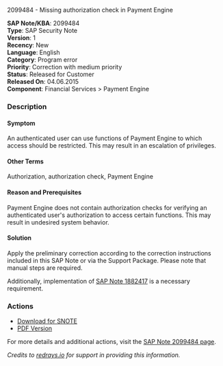 2099484 - Missing authorization check in Payment Engine

**SAP Note/KBA**: 2099484  
**Type**: SAP Security Note  
**Version**: 1  
**Recency**: New  
**Language**: English  
**Category**: Program error  
**Priority**: Correction with medium priority  
**Status**: Released for Customer  
**Released On**: 04.06.2015  
**Component**: Financial Services > Payment Engine  

### Description

#### Symptom
An authenticated user can use functions of Payment Engine to which access should be restricted. This may result in an escalation of privileges.

#### Other Terms
Authorization, authorization check, Payment Engine

#### Reason and Prerequisites
Payment Engine does not contain authorization checks for verifying an authenticated user's authorization to access certain functions. This may result in undesired system behavior.

#### Solution
Apply the preliminary correction according to the correction instructions included in this SAP Note or via the Support Package. Please note that manual steps are required.

Additionally, implementation of [SAP Note 1882417](https://me.sap.com/notes/1882417) is a necessary requirement.

### Actions
- [Download for SNOTE](https://notesdownloads.sap.com/note/0040000012472102017)
- [PDF Version](https://userapps.support.sap.com/sap/support/sfm/notes/print/0002099484?language=en-US&token=11D2DE4F178F491DFCD27AF14D001A5B)

For more details and additional actions, visit the [SAP Note 2099484 page](https://me.sap.com/notes/2099484).

*Credits to [redrays.io](https://redrays.io) for support in providing this information.*